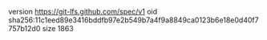 version https://git-lfs.github.com/spec/v1
oid sha256:11c1eed89e3416bddfb97e2b549b7a4f9a8849ca0123b6e18e0d40f7757b12d0
size 1863
